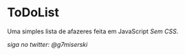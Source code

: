 # ToDoList

Uma simples lista de afazeres feita em JavaScript *Sem CSS*.

*siga no twitter: @g7miserski*
